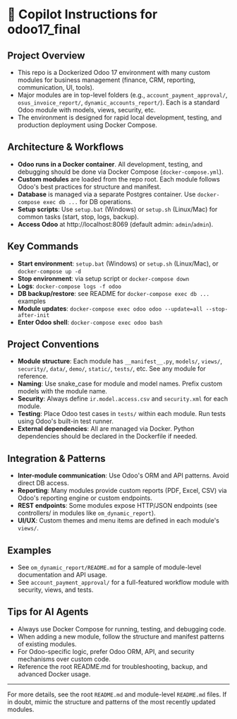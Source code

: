 # 🧠 Copilot Instructions for odoo17_final

## Project Overview
- This repo is a Dockerized Odoo 17 environment with many custom modules for business management (finance, CRM, reporting, communication, UI, tools).
- Major modules are in top-level folders (e.g., `account_payment_approval/`, `osus_invoice_report/`, `dynamic_accounts_report/`). Each is a standard Odoo module with models, views, security, etc.
- The environment is designed for rapid local development, testing, and production deployment using Docker Compose.

## Architecture & Workflows
- **Odoo runs in a Docker container**. All development, testing, and debugging should be done via Docker Compose (`docker-compose.yml`).
- **Custom modules** are loaded from the repo root. Each module follows Odoo's best practices for structure and manifest.
- **Database** is managed via a separate Postgres container. Use `docker-compose exec db ...` for DB operations.
- **Setup scripts**: Use `setup.bat` (Windows) or `setup.sh` (Linux/Mac) for common tasks (start, stop, logs, backup).
- **Access Odoo** at http://localhost:8069 (default admin: `admin`/`admin`).

## Key Commands
- **Start environment**: `setup.bat` (Windows) or `setup.sh` (Linux/Mac), or `docker-compose up -d`
- **Stop environment**: via setup script or `docker-compose down`
- **Logs**: `docker-compose logs -f odoo`
- **DB backup/restore**: see README for `docker-compose exec db ...` examples
- **Module updates**: `docker-compose exec odoo odoo --update=all --stop-after-init`
- **Enter Odoo shell**: `docker-compose exec odoo bash`

## Project Conventions
- **Module structure**: Each module has `__manifest__.py`, `models/`, `views/`, `security/`, `data/`, `demo/`, `static/`, `tests/`, etc. See any module for reference.
- **Naming**: Use snake_case for module and model names. Prefix custom models with the module name.
- **Security**: Always define `ir.model.access.csv` and `security.xml` for each module.
- **Testing**: Place Odoo test cases in `tests/` within each module. Run tests using Odoo's built-in test runner.
- **External dependencies**: All are managed via Docker. Python dependencies should be declared in the Dockerfile if needed.

## Integration & Patterns
- **Inter-module communication**: Use Odoo's ORM and API patterns. Avoid direct DB access.
- **Reporting**: Many modules provide custom reports (PDF, Excel, CSV) via Odoo's reporting engine or custom endpoints.
- **REST endpoints**: Some modules expose HTTP/JSON endpoints (see controllers/ in modules like `om_dynamic_report`).
- **UI/UX**: Custom themes and menu items are defined in each module's `views/`.

## Examples
- See `om_dynamic_report/README.md` for a sample of module-level documentation and API usage.
- See `account_payment_approval/` for a full-featured workflow module with security, views, and tests.

## Tips for AI Agents
- Always use Docker Compose for running, testing, and debugging code.
- When adding a new module, follow the structure and manifest patterns of existing modules.
- For Odoo-specific logic, prefer Odoo ORM, API, and security mechanisms over custom code.
- Reference the root README.md for troubleshooting, backup, and advanced Docker usage.

---

For more details, see the root `README.md` and module-level `README.md` files. If in doubt, mimic the structure and patterns of the most recently updated modules.
